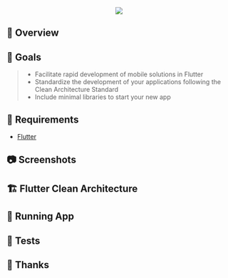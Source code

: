 <p align="center">
  <img src="https://user-images.githubusercontent.com/17733053/139969423-6056ab5d-bc3f-45de-a3e1-399e5f212f86.png" />
</p>

## :notebook: Overview

## :pushpin: Goals  
> - Facilitate rapid development of mobile solutions in Flutter    
> - Standardize the development of your applications following the Clean Architecture Standard
> - Include minimal libraries to start your new app


## :bookmark: Requirements
- [Flutter](https://flutter.dev/)

## :camera: Screenshots

## :building_construction: Flutter Clean Architecture

## :triangular_flag_on_post: Running App

##  :microscope: Tests


## :clap: Thanks 

